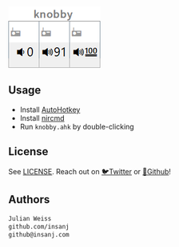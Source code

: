 ![](knobby.png)

## Usage

- Install [AutoHotkey](https://github.com/Lexikos/AutoHotkey_L/releases)
- Install [nircmd](http://www.nirsoft.net/utils/nircmd.html)
- Run `knobby.ahk` by double-clicking

## License

See [LICENSE](LICENSE). Reach out on [🐦Twitter](https://twitter.com/insanj) or [🤖Github](https://github.com/insanj)!

## Authors
```
Julian Weiss
github.com/insanj
github@insanj.com
```
